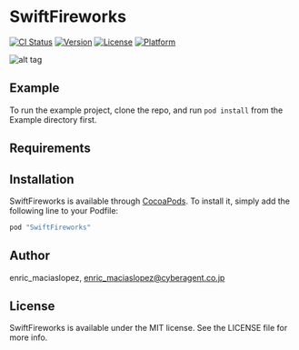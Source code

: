 # SwiftFireworks

[![CI Status](http://img.shields.io/travis/enric_maciaslopez/SwiftFireworks.svg?style=flat)](https://travis-ci.org/enric_maciaslopez/SwiftFireworks)
[![Version](https://img.shields.io/cocoapods/v/SwiftFireworks.svg?style=flat)](http://cocoapods.org/pods/SwiftFireworks)
[![License](https://img.shields.io/cocoapods/l/SwiftFireworks.svg?style=flat)](http://cocoapods.org/pods/SwiftFireworks)
[![Platform](https://img.shields.io/cocoapods/p/SwiftFireworks.svg?style=flat)](http://cocoapods.org/pods/SwiftFireworks)

![alt tag](https://raw.github.com/enricmacias/SwiftFireworks/master/Preview/preview.gif)

## Example

To run the example project, clone the repo, and run `pod install` from the Example directory first.

## Requirements

## Installation

SwiftFireworks is available through [CocoaPods](http://cocoapods.org). To install
it, simply add the following line to your Podfile:

```ruby
pod "SwiftFireworks"
```

## Author

enric_maciaslopez, enric_maciaslopez@cyberagent.co.jp

## License

SwiftFireworks is available under the MIT license. See the LICENSE file for more info.
